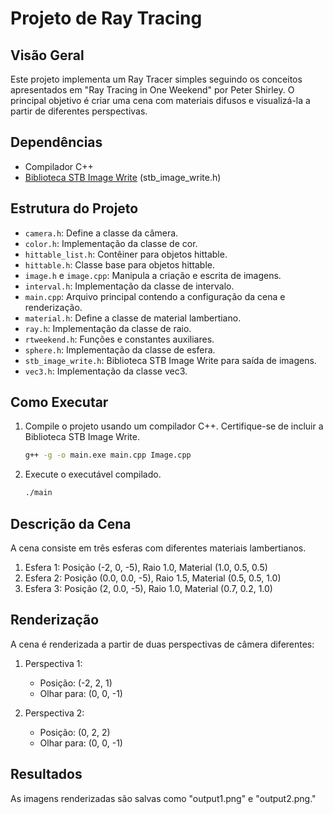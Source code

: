 # Projeto de Ray Tracing

## Visão Geral

Este projeto implementa um Ray Tracer simples seguindo os conceitos apresentados em "Ray Tracing in One Weekend" por Peter Shirley. O principal objetivo é criar uma cena com materiais difusos e visualizá-la a partir de diferentes perspectivas.

## Dependências

- Compilador C++
- [Biblioteca STB Image Write](https://github.com/nothings/stb) (stb_image_write.h)

## Estrutura do Projeto

- `camera.h`: Define a classe da câmera.
- `color.h`: Implementação da classe de cor.
- `hittable_list.h`: Contêiner para objetos hittable.
- `hittable.h`: Classe base para objetos hittable.
- `image.h` e `image.cpp`: Manipula a criação e escrita de imagens.
- `interval.h`: Implementação da classe de intervalo.
- `main.cpp`: Arquivo principal contendo a configuração da cena e renderização.
- `material.h`: Define a classe de material lambertiano.
- `ray.h`: Implementação da classe de raio.
- `rtweekend.h`: Funções e constantes auxiliares.
- `sphere.h`: Implementação da classe de esfera.
- `stb_image_write.h`: Biblioteca STB Image Write para saída de imagens.
- `vec3.h`: Implementação da classe vec3.

## Como Executar

1. Compile o projeto usando um compilador C++. Certifique-se de incluir a Biblioteca STB Image Write.

    ```bash
    g++ -g -o main.exe main.cpp Image.cpp
    ```

2. Execute o executável compilado.

    ```bash
    ./main
    ```
## Descrição da Cena

A cena consiste em três esferas com diferentes materiais lambertianos.

1. Esfera 1: Posição (-2, 0, -5), Raio 1.0, Material (1.0, 0.5, 0.5)
2. Esfera 2: Posição (0.0, 0.0, -5), Raio 1.5, Material (0.5, 0.5, 1.0)
3. Esfera 3: Posição (2, 0.0, -5), Raio 1.0, Material (0.7, 0.2, 1.0)

## Renderização

A cena é renderizada a partir de duas perspectivas de câmera diferentes:

1. Perspectiva 1:
   - Posição: (-2, 2, 1)
   - Olhar para: (0, 0, -1)

2. Perspectiva 2:
   - Posição: (0, 2, 2)
   - Olhar para: (0, 0, -1)

## Resultados

As imagens renderizadas são salvas como "output1.png" e "output2.png."
